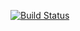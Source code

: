 [![Build Status](https://travis-ci.com/silevis/dynagrid.svg?token=UdPDe7gesU6LcyPy7C9z&branch=test)](https://travis-ci.com/silevis/dynagrid)